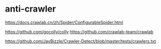 # anti-crawler

<https://docs.crawlab.cn/zh/Spider/ConfigurableSpider.html>

<https://github.com/gocolly/colly>
<https://github.com/crawlab-team/crawlab>

<https://github.com/JayBizzle/Crawler-Detect/blob/master/tests/crawlers.txt>
